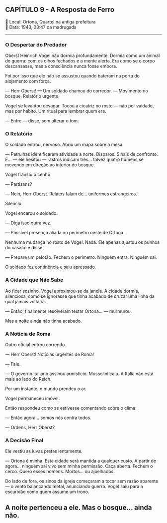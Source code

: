 ## CAPÍTULO 9 - A Resposta de Ferro ##

📍 Local: Ortona, Quartel na antiga prefeitura  
📅 Data: 1943, 03:47 da madrugada

---

### O Despertar do Predador
Oberst Heinrich Vogel não dormia profundamente. Dormia como um animal de guerra: com os olhos fechados e a mente alerta. Era como se o corpo descansasse, mas a consciência nunca fosse embora.

Foi por isso que ele não se assustou quando bateram na porta do alojamento com força.

— Herr Oberst! — Um soldado chamou do corredor. — Movimento no bosque. Relatório urgente.

Vogel se levantou devagar. Tocou a cicatriz no rosto — não por vaidade, mas por hábito. Um ritual para lembrar quem era.

— Entre — disse, sem alterar o tom.

### O Relatório
O soldado entrou, nervoso. Abriu um mapa sobre a mesa.

— Patrulhas identificaram atividade a norte. Disparos. Sinais de confronto. E… — ele hesitou — rastros indicam três… talvez quatro homens se movendo em direção ao interior do bosque.

Vogel franziu o cenho.

— Partisans?

— Nein, Herr Oberst. Relatos falam de… uniformes estrangeiros.

Silêncio.

Vogel encarou o soldado.

— Diga isso outra vez.

— Possível presença aliada no perímetro oeste de Ortona.

Nenhuma mudança no rosto de Vogel. Nada. Ele apenas ajustou os punhos do casaco e disse:

— Prepare um pelotão. Fechem o perímetro. Ninguém entra. Ninguém sai.

O soldado fez continência e saiu apressado.

### A Cidade que Não Sabe
Ao ficar sozinho, Vogel aproximou-se da janela. A cidade dormia, silenciosa, como se ignorasse que tinha acabado de cruzar uma linha da qual jamais voltaria.

— Então, finalmente resolveram testar Ortona… — murmurou.

Mas a noite ainda não tinha acabado.

### A Notícia de Roma
Outro oficial entrou correndo.

— Herr Oberst! Notícias urgentes de Roma!

— Fale.

— O governo italiano assinou armistício. Mussolini caiu. A Itália não está mais ao lado do Reich.

Por um instante, o mundo prendeu o ar.

Vogel permaneceu imóvel.

Então respondeu como se estivesse comentando sobre o clima:

— Então agora… somos nós contra todos.

— Ordens, Herr Oberst?

### A Decisão Final
Ele vestiu as luvas pretas lentamente.

— Ortona é minha. Esta cidade será mantida a qualquer custo. A partir de agora… ninguém sai vivo sem minha permissão. Caça aberta. Fechem o cerco. Quero esses homens. Mortos… ou ajoelhados.

Do lado de fora, os sinos da igreja começaram a tocar sem razão aparente — o vento balançando metal, anunciando guerra. Vogel saiu para a escuridão como quem assume um trono.

 A noite pertenceu a ele. Mas o bosque… ainda não.
---
